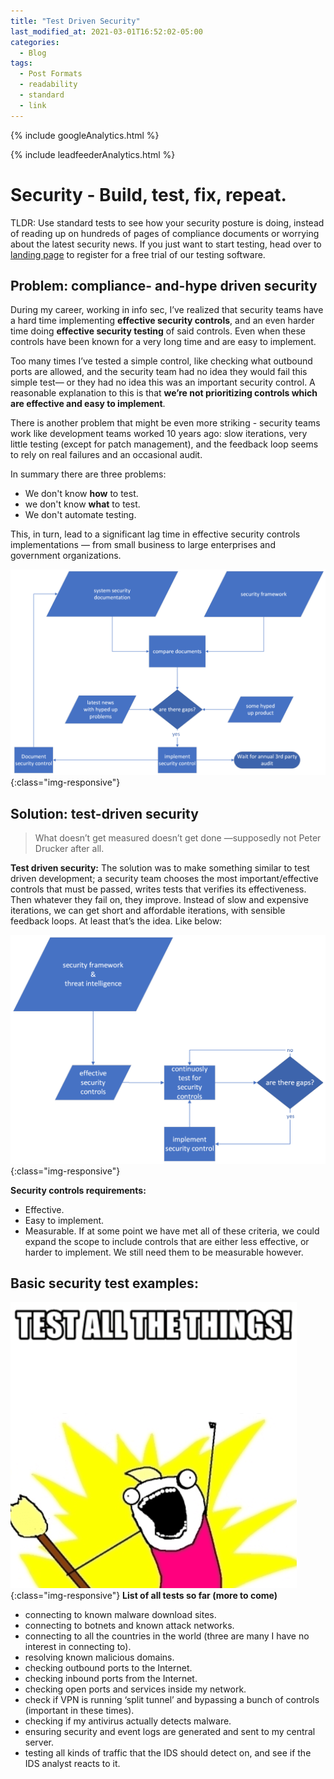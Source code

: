 ```yaml
---
title: "Test Driven Security"
last_modified_at: 2021-03-01T16:52:02-05:00
categories:
  - Blog
tags:
  - Post Formats
  - readability
  - standard
  - link
---
```

<!-- Google analytics -->
{% include googleAnalytics.html %}
<!-- leadfeeder analytics -->
{% include leadfeederAnalytics.html %}

# Security - Build, test, fix, repeat.
TLDR: Use standard tests to see how your security posture is doing, instead of reading up on hundreds of pages of compliance documents or worrying about the latest security news. If you just want to start testing, head over to [landing page][securiful-landing] to register for a free trial of our testing software.

## Problem: compliance- and-hype driven security
During my career, working in info sec, I’ve realized that security teams have a hard time implementing **effective security controls**, and an even harder time doing **effective security testing** of said controls. Even when these controls have been known for a very long time and are easy to implement.

Too many times I’ve tested a simple control, like checking what outbound ports are allowed, and the security team had no idea they would fail this simple test— or they had no idea this was an important security control. A reasonable explanation to this is that **we’re not prioritizing controls which are effective and easy to implement**. 

There is another problem that might be even more striking - security teams work like development teams worked 10 years ago: slow iterations, very little testing (except for patch management), and the feedback loop seems to rely on real failures and an occasional audit.

In summary there are three problems:
* We don't know **how** to test.
* we don't know **what** to test.
* We don't automate testing.

This, in turn, lead to a significant lag time in effective security controls implementations — from small business to large enterprises and government organizations.

![compliance and hype driven process](/assets/images/2021-03-01/static-security.png){:class="img-responsive"}

## Solution: test-driven security
> What doesn’t get measured doesn’t get done —supposedly not Peter Drucker after all.

**Test driven security:**
The solution was to make something similar to test driven development; a security team chooses the most important/effective controls that must be passed, writes tests that verifies its effectiveness. Then whatever they fail on, they improve. Instead of slow and expensive iterations, we can get short and affordable iterations, with sensible feedback loops. At least that’s the idea. Like below:

![test driven security](/assets/images/2021-03-01/test-driven-security.png){:class="img-responsive"}

**Security controls requirements:** 
* Effective.
* Easy to implement.
* Measurable.
If at some point we have met all of these criteria, we could expand the scope to include controls that are either less effective, or harder to implement. We still need them to be measurable however.

## Basic security test examples:
![test all the security things](/assets/images/2021-03-01/test-all-the-things.png){:class="img-responsive"}
**List of all tests so far (more to come)**
* connecting to known malware download sites.
* connecting to botnets and known attack networks.
* connecting to all the countries in the world (three are many I have no interest in connecting to).
* resolving known malicious domains.
* checking outbound ports to the Internet.
* checking inbound ports from the Internet.
* checking open ports and services inside my network.
* check if VPN is running ‘split tunnel’ and bypassing a bunch of controls (important in these times).
* checking if my antivirus actually detects malware.
* ensuring security and event logs are generated and sent to my central server.
* testing all kinds of traffic that the IDS should detect on, and see if the IDS analyst reacts to it.















[securiful-landing]: https://www.securiful.com